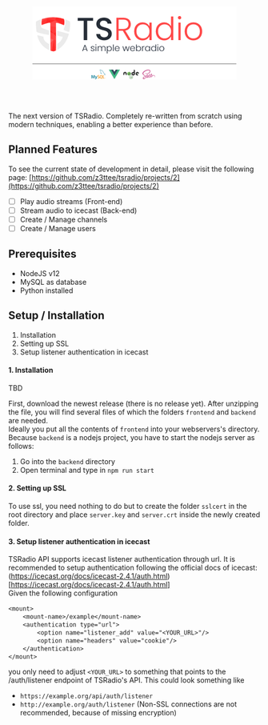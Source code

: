 <img src="attachments/project_banner.png" alt="Project Banner" style="display: block; margin: 0 auto 64px auto;" />

The next version of TSRadio. Completely re-written from scratch using modern techniques, enabling a better experience than before.

## Planned Features
To see the current state of development in detail, please visit the following page: [https://github.com/z3ttee/tsradio/projects/2](https://github.com/z3ttee/tsradio/projects/2)
- [ ] Play audio streams (Front-end)
- [ ] Stream audio to icecast (Back-end)
- [ ] Create / Manage channels
- [ ] Create / Manage users

## Prerequisites
* NodeJS v12
* MySQL as database
* Python installed

## Setup / Installation
1. Installation
2. Setting up SSL
3. Setup listener authentication in icecast

#### 1. Installation
TBD

First, download the newest release (there is no release yet).
After unzipping the file, you will find several files of which the folders ``frontend`` and ``backend`` are needed. <br>
Ideally you put all the contents of ``frontend`` into your webservers's directory.
Because ``backend`` is a nodejs project, you have to start the nodejs server as follows:
1. Go into the ``backend`` directory
2. Open terminal and type in ``npm run start``

#### 2. Setting up SSL
To use ssl, you need nothing to do but to create the folder ``sslcert`` in the root directory 
and place ``server.key`` and ``server.crt`` inside the newly created folder.

#### 3. Setup listener authentication in icecast
TSRadio API supports icecast listener authentication through url. It is recommended to setup authentication following the official docs of icecast: 
(https://icecast.org/docs/icecast-2.4.1/auth.html)[https://icecast.org/docs/icecast-2.4.1/auth.html] <br>
Given the following configuration
```
<mount>
    <mount-name>/example</mount-name>
    <authentication type="url">
        <option name="listener_add" value="<YOUR_URL>"/>
        <option name="headers" value="cookie"/>
    </authentication>
</mount>
```
you only need to adjust ``<YOUR_URL>`` to something that points to the /auth/listener endpoint of TSRadio's API.
This could look something like <br>
* ``https://example.org/api/auth/listener``
* ``http://example.org/auth/listener`` (Non-SSL connections are not recommended, because of missing encryption)